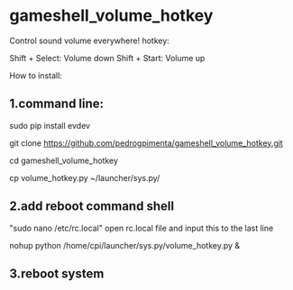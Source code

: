 # gameshell_volume_hotkey

Control sound volume everywhere!
hotkey:

Shift + Select: Volume down
Shift + Start: Volume up


How to install:

## 1.command line:

sudo pip install evdev

git clone https://github.com/pedrogpimenta/gameshell_volume_hotkey.git

cd gameshell_volume_hotkey

cp volume_hotkey.py ~/launcher/sys.py/

## 2.add reboot command shell

"sudo nano /etc/rc.local" open rc.local file and input this to the last line

nohup python /home/cpi/launcher/sys.py/volume_hotkey.py &


## 3.reboot system
